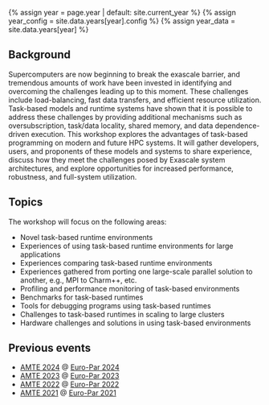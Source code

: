 {% assign year = page.year | default: site.current_year %}
{% assign year_config = site.data.years[year].config %}
{% assign year_data = site.data.years[year] %}

## Background
Supercomputers are now beginning to break the exascale barrier, and tremendous amounts of work have been invested in identifying and overcoming the challenges leading up to this moment. These challenges include load-balancing, fast data transfers, and efficient resource utilization. Task-based models and runtime systems have shown that it is possible to address these challenges by providing additional mechanisms such as oversubscription, task/data locality, shared memory, and data dependence-driven execution.
This workshop explores the advantages of task-based programming on modern and future HPC systems. It will gather developers, users, and proponents of these models and systems to share experience, discuss how they meet the challenges posed by Exascale system architectures, and explore opportunities for increased performance, robustness, and full-system utilization.

## Topics
The workshop will focus on the following areas:

* Novel task-based runtime environments
* Experiences of using task-based runtime environments for large applications
* Experiences comparing task-based runtime environments
* Experiences gathered from porting one large-scale parallel solution to another, e.g., MPI to Charm++, etc.
* Profiling and performance monitoring of task-based environments
* Benchmarks for task-based runtimes
* Tools for debugging programs using task-based runtimes
* Challenges to task-based runtimes in scaling to large clusters
* Hardware challenges and solutions in using task-based environments


## Previous events

* [AMTE 2024](https://amte-workshop.github.io/2024) @ [Euro-Par 2024](https://2024.euro-par.org/)
* [AMTE 2023](https://amte-workshop.github.io/2023) @ [Euro-Par 2023](https://2023.euro-par.org/)
* [AMTE 2022](https://amte-workshop.github.io/2022) @ [Euro-Par 2022](https://2022.euro-par.org/)
* [AMTE 2021](https://amte-workshop.github.io/2021) @ [Euro-Par 2021](https://2021.euro-par.org/)
